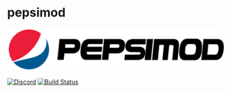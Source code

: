 # pepsimod

![pepsimod logo](https://raw.githubusercontent.com/Team-Pepsi/pepsimod/e2445a17f94f5b35e74869e306cf4aa519cc3861/resources/textures/banner-256.png)

[![Discord](https://img.shields.io/discord/356205695093178389.svg)](https://discord.gg/jVEPCTT)
[![Build Status](https://jenkins.daporkchop.net/job/Minecraft/job/pepsimod/badge/icon)](https://jenkins.daporkchop.net/job/Minecraft/job/pepsimod/)
